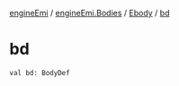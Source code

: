 [engineEmi](../../index.md) / [engineEmi.Bodies](../index.md) / [Ebody](index.md) / [bd](./bd.md)

# bd

`val bd: BodyDef`